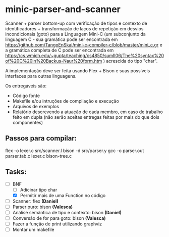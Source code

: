 # minic-parser-and-scanner

Scanner + parser bottom-up com verificação de tipos e contexto de identificadores + transformação de laços de repetição em desvios incondicionais (goto) para a Linguagem Mini-C (um subconjunto da linguagem C - sua gramática pode ser encontrada em https://github.com/TangoEnSkai/mini-c-compiler-c/blob/master/mini_c.gr e a gramática completa de C pode ser encontrada em https://cs.wmich.edu/~gupta/teaching/cs4850/sumII06/The%20syntax%20of%20C%20in%20Backus-Naur%20form.htm ) acrescida do tipo "char".

A implementação deve ser feita usando Flex + Bison e suas possíveis interfaces para outras linguagens.

Os entregáveis são:
- Código fonte
- Makefile e/ou intruções de compilação e execução
- Arquivos de exemplos
- Relatório descrevendo a atuação de cada membro, em caso de trabalho feito em dupla (não serão aceitas entregas feitas por mais do que dois componentes)


## Passos para compilar:

flex -o lexer.c src/scanner.l
bison -d src/parser.y
gcc -o parser.out parser.tab.c lexer.c bison-tree.c

## Tasks:

- [ ] BNF
    - [ ] Adicinar tipo char
    - [x] Permitir mais de uma Function no código
- [ ] Scanner: flex **(Daniel)**
- [ ] Parser puro: bison **(Valesca)**
- [ ] Análise semântica de tipo e contexto: bison **(Daniel)**
- [ ] Conversão de for para goto: bison **(Valesca)**
- [ ] Fazer a função de print utilizando graphviz
- [ ] Montar um makefile
